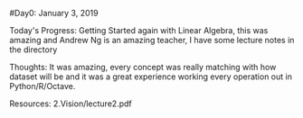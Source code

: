 #Day0: January 3, 2019

Today's Progress: Getting Started again with Linear Algebra, this was amazing and Andrew Ng is an amazing teacher, I have some lecture notes in the directory

Thoughts: It was amazing, every concept was really matching with how dataset will be and it was a great experience working every operation out in Python/R/Octave.

Resources: 2.Vision/lecture2.pdf
